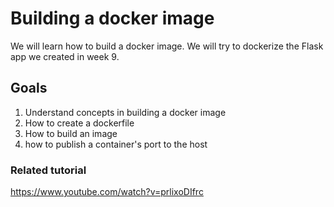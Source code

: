 # Building a docker image

We will learn how to build a docker image. We will try to dockerize the Flask app we created in week 9.

## Goals

1. Understand concepts in building a docker image
2. How to create a dockerfile
3. How to build an image
4. how to publish a container's port to the host

### Related tutorial

https://www.youtube.com/watch?v=prlixoDIfrc
